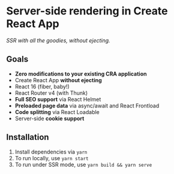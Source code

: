 # Server-side rendering in Create React App

_SSR with all the goodies, without ejecting._

## Goals

- **Zero modifications to your existing CRA application**
- Create React App **without ejecting**
- React 16 (fiber, baby!)
- React Router v4 (with Thunk)
- **Full SEO support** via React Helmet
- **Preloaded page data** via async/await and React Frontload
- **Code splitting** via React Loadable
- Server-side **cookie support**

## Installation

1.  Install dependencies via `yarn`
2.  To run locally, use `yarn start`
3.  To run under SSR mode, use `yarn build && yarn serve`

